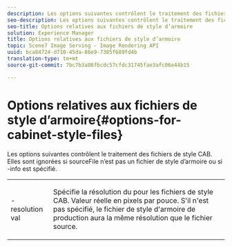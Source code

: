 ```yaml
---
description: Les options suivantes contrôlent le traitement des fichiers de style CAB. Elles sont ignorées si sourceFile n’est pas un fichier de style d’armoire ou si -info est spécifié.
seo-description: Les options suivantes contrôlent le traitement des fichiers de style CAB. Elles sont ignorées si sourceFile n’est pas un fichier de style d’armoire ou si -info est spécifié.
seo-title: Options relatives aux fichiers de style d’armoire
solution: Experience Manager
title: Options relatives aux fichiers de style d’armoire
topic: Scene7 Image Serving - Image Rendering API
uuid: bca84724-d710-45da-86e9-7385f689fd4b
translation-type: tm+mt
source-git-commit: 7bc7b3a86fbcdc57cfdc31745fae3afc06e44b15

---
```



# Options relatives aux fichiers de style d’armoire{#options-for-cabinet-style-files}

Les options suivantes contrôlent le traitement des fichiers de style CAB. Elles sont ignorées si sourceFile n’est pas un fichier de style d’armoire ou si -info est spécifié.

<table id="simpletable_332B78DDEB6540708844AB54AE321F9B"> 
 <tr class="strow"> 
  <td class="stentry"> <p><span class="codeph">-resolution <span class="varname"> val</span></span> </p> </td> 
  <td class="stentry"> <p>Spécifie la résolution  du pour les fichiers de style CAB. Valeur réelle en pixels par pouce. S'il n'est pas spécifié, le fichier de style d'armoire de production aura la même résolution que le fichier source. </p></td> 
 </tr> 
</table>

